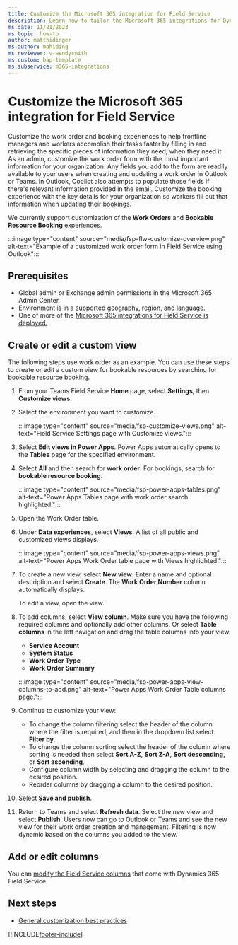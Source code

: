 ```yaml
---
title: Customize the Microsoft 365 integration for Field Service
description: Learn how to tailor the Microsoft 365 integrations for Dynamics 365 Field Service to your business
ms.date: 11/21/2023
ms.topic: how-to
author: matthidinger
ms.author: mahiding
ms.reviewer: v-wendysmith
ms.custom: bap-template
ms.subservice: m365-integrations
---
```


# Customize the Microsoft 365 integration for Field Service

Customize the work order and booking experiences to help frontline managers and workers accomplish their tasks faster by filling in and retrieving the specific pieces of information they need, when they need it. As an admin, customize the work order form with the most important information for your organization. Any fields you add to the form are readily available to your users when creating and updating a work order in Outlook or Teams. In Outlook, Copilot also attempts to populate those fields if there's relevant information provided in the email. Customize the booking experience with the key details for your organization so workers fill out that information when updating their bookings.

We currently support customization of the **Work Orders** and **Bookable Resource Booking** experiences.

:::image type="content" source="media/fsp-flw-customize-overview.png" alt-text="Example of a customized work order form in Field Service using Outlook":::

<!--- TODO: Documentation image showing Outlook with customized fields, and maybe arrows showing which pieces of content are extracted from the email into the form 
<Screenshot of Teams> --->

## Prerequisites

- Global admin or Exchange admin permissions in the Microsoft 365 Admin Center.
- Environment is in a [supported geography, region, and language.](flw-overview.md#supported-geographies-regions-and-languages)
- One of more of the [Microsoft 365 integrations for Field Service is deployed.](flw-admin.md)

## Create or edit a custom view

The following steps use work order as an example. You can use these steps to create or edit a custom view for bookable resources by searching for bookable resource booking.

1. From your Teams Field Service **Home** page, select **Settings**, then **Customize views**.

1. Select the environment you want to customize.

   :::image type="content" source="media/fsp-customize-views.png" alt-text="Field Service Settings page with Customize views.":::

1. Select **Edit views in Power Apps**. Power Apps automatically opens to the **Tables** page for the specified environment.

1. Select **All** and then search for **work order**. For bookings, search for **bookable resource booking**.

   :::image type="content" source="media/fsp-power-apps-tables.png" alt-text="Power Apps Tables page with work order search highlighted.":::

1. Open the Work Order table.

1. Under **Data experiences**, select **Views**. A list of all public and customized views displays.

   :::image type="content" source="media/fsp-power-apps-views.png" alt-text="Power Apps Work Order table page with Views highlighted.":::

1. To create a new view, select **New view**. Enter a name and optional description and select **Create**. The **Work Order Number** column automatically displays.

   To edit a view, open the view.

1. To add columns, select **View column**. Make sure you have the following required columns and optionally add other columns. Or select **Table columns** in the left navigation and drag the table columns into your view.

   - **Service Account**
   - **System Status**
   - **Work Order Type**
   - **Work Order Summary**

   :::image type="content" source="media/fsp-power-apps-view-columns-to-add.png" alt-text="Power Apps Work Order Table columns page.":::

1. Continue to customize your view:

   - To change the column filtering select the header of the column where the filter is required, and then in the dropdown list select **Filter by**.
   - To change the column sorting select the header of the column where sorting is needed then select **Sort A-Z**, **Sort Z-A**, **Sort descending**, or **Sort ascending**.
   - Configure column width by selecting and dragging the column to the desired position.
   - Reorder columns by dragging a column to the desired position.

1. Select **Save and publish**.

1. Return to Teams and select **Refresh data**. Select the new view and select **Publish**. Users now can go to Outlook or Teams and see the new view for their work order creation and management. Filtering is now dynamic based on the columns you added to the view.

## Add or edit columns

You can [modify the Field Service columns](field-service-customize-columns-fields.md) that come with Dynamics 365 Field Service.

<!---Is there anything else we need to say about this?--->

## Next steps

- [General customization best practices](field-service-customization-best-practices.md)


[!INCLUDE[footer-include](../includes/footer-banner.md)]
